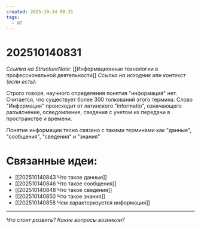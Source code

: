```yaml
---
created: 2025-10-14 08:31
tags:
  - ИТ
---
```

# 202510140831
*Ссылка на StructureNote:* [[Информационные технологии в профессиональной деятельности]]
*Ссылка на исходник или контекст (если есть):* 

Строго говоря, научного определения понятия "информация" нет. Считается, что существует более 300 толкований этого термина. Слово "Информация" происходит от латинского "informatio", означающего разъяснение, осведомление, сведения с учетом их передачи в пространстве и времени.

Понятие информации тесно связано с такими терминами как "данные", "сообщения", "сведения" и "знания"

# Связанные идеи:
* [[202510140843 Что такое данные]]
* [[202510140846 Что такое сообщения]]
* [[202510140848 Что такое сведения]]
* [[202510140850 Что такое знания]]
* [[202510140858 Чем характеризуется информация]]
---

*Что стоит развить? Какие вопросы возникли?*